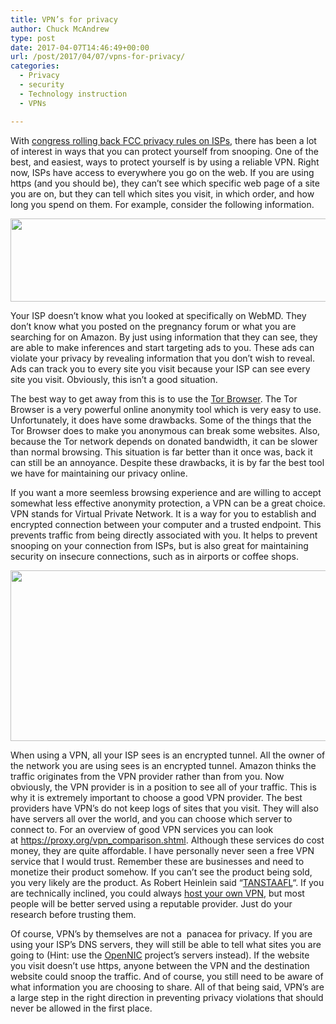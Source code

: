 ```yaml
---
title: VPN’s for privacy
author: Chuck McAndrew
type: post
date: 2017-04-07T14:46:49+00:00
url: /post/2017/04/07/vpns-for-privacy/
categories:
  - Privacy
  - security
  - Technology instruction
  - VPNs

---
```

With [congress rolling back FCC privacy rules on ISPs][1], there has been a lot of interest in ways that you can protect yourself from snooping. One of the best, and easiest, ways to protect yourself is by using a reliable VPN. Right now, ISPs have access to everywhere you go on the web. If you are using https (and you should be), they can&#8217;t see which specific web page of a site you are on, but they can tell which sites you visit, in which order, and how long you spend on them. For example, consider the following information.

<img class="alignnone wp-image-85 size-full" src="http://techielibrarians.com/wp-content/uploads/2017/04/isp.png" alt="" width="792" height="133" srcset="https://techielibrarians.com/wp-content/uploads/2017/04/isp.png 792w, https://techielibrarians.com/wp-content/uploads/2017/04/isp-300x50.png 300w, https://techielibrarians.com/wp-content/uploads/2017/04/isp-768x129.png 768w" sizes="(max-width: 792px) 100vw, 792px" />

Your ISP doesn&#8217;t know what you looked at specifically on WebMD. They don&#8217;t know what you posted on the pregnancy forum or what you are searching for on Amazon. By just using information that they can see, they are able to make inferences and start targeting ads to you. These ads can violate your privacy by revealing information that you don&#8217;t wish to reveal. Ads can track you to every site you visit because your ISP can see every site you visit. Obviously, this isn&#8217;t a good situation.

The best way to get away from this is to use the [Tor Browser][2]. The Tor Browser is a very powerful online anonymity tool which is very easy to use. Unfortunately, it does have some drawbacks. Some of the things that the Tor Browser does to make you anonymous can break some websites. Also, because the Tor network depends on donated bandwidth, it can be slower than normal browsing. This situation is far better than it once was, back it can still be an annoyance. Despite these drawbacks, it is by far the best tool we have for maintaining our privacy online.

If you want a more seemless browsing experience and are willing to accept somewhat less effective anonymity protection, a VPN can be a great choice. VPN stands for Virtual Private Network. It is a way for you to establish and encrypted connection between your computer and a trusted endpoint. This prevents traffic from being directly associated with you. It helps to prevent snooping on your connection from ISPs, but is also great for maintaining security on insecure connections, such as in airports or coffee shops.

<img class="alignnone size-full wp-image-86" src="http://techielibrarians.com/wp-content/uploads/2017/04/vpn.png" alt="" width="782" height="273" srcset="https://techielibrarians.com/wp-content/uploads/2017/04/vpn.png 782w, https://techielibrarians.com/wp-content/uploads/2017/04/vpn-300x105.png 300w, https://techielibrarians.com/wp-content/uploads/2017/04/vpn-768x268.png 768w" sizes="(max-width: 782px) 100vw, 782px" />

When using a VPN, all your ISP sees is an encrypted tunnel. All the owner of the network you are using sees is an encrypted tunnel. Amazon thinks the traffic originates from the VPN provider rather than from you. Now obviously, the VPN provider is in a position to see all of your traffic. This is why it is extremely important to choose a good VPN provider. The best providers have VPN&#8217;s do not keep logs of sites that you visit. They will also have servers all over the world, and you can choose which server to connect to. For an overview of good VPN services you can look at <https://proxy.org/vpn_comparison.shtml>. Although these services do cost money, they are quite affordable. I have personally never seen a free VPN service that I would trust. Remember these are businesses and need to monetize their product somehow. If you can&#8217;t see the product being sold, you very likely are the product. As Robert Heinlein said &#8220;[TANSTAAFL][3]&#8220;. If you are technically inclined, you could always [host your own VPN][4], but most people will be better served using a reputable provider. Just do your research before trusting them.

Of course, VPN&#8217;s by themselves are not a  panacea for privacy. If you are using your ISP&#8217;s DNS servers, they will still be able to tell what sites you are going to (Hint: use the [OpenNIC][5] project&#8217;s servers instead). If the website you visit doesn&#8217;t use https, anyone between the VPN and the destination website could snoop the traffic. And of course, you still need to be aware of what information you are choosing to share. All of that being said, VPN&#8217;s are a large step in the right direction in preventing privacy violations that should never be allowed in the first place.

 [1]: https://arstechnica.com/tech-policy/2017/04/trumps-signature-makes-it-official-isp-privacy-rules-are-dead/
 [2]: https://www.torproject.org/
 [3]: https://en.wikipedia.org/wiki/There_ain%27t_no_such_thing_as_a_free_lunch
 [4]: https://www.digitalocean.com/community/tutorials/how-to-set-up-an-openvpn-server-on-ubuntu-14-04
 [5]: https://www.opennicproject.org/